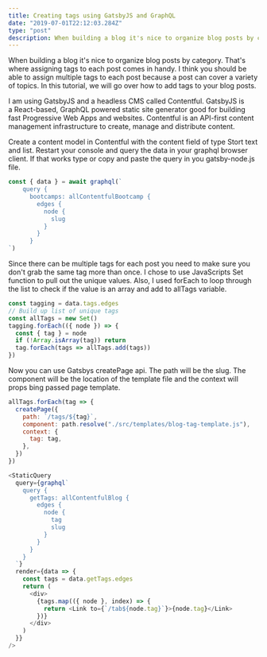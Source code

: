 ```yaml
---
title: Creating tags using GatsbyJS and GraphQL
date: "2019-07-01T22:12:03.284Z"
type: "post"
description: When building a blog it's nice to organize blog posts by category. That's where assigning tags to each post comes in handy. I think you should be able to assign multiple tags to each post because a post can cover a variety of topics. In this tutorial, we will go over how to add tags to your blog posts.
---
```


When building a blog it's nice to organize blog posts by category. That's where assigning tags to each post comes in handy. I think you should be able to assign multiple tags to each post because a post can cover a variety of topics. In this tutorial, we will go over how to add tags to your blog posts.

I am using GatsbyJS and a headless CMS called Contentful. GatsbyJS is a React-based, GraphQL powered static site generator good for building fast Progressive Web Apps and websites. Contentful is an API-first content management infrastructure to create, manage and distribute content.

Create a content model in Contentful with the content field of type Stort text and list. Restart your console and query the data in your graphql browser client. If that works type or copy and paste the query in you gatsby-node.js file.

```javascript
const { data } = await graphql(`
    query {
      bootcamps: allContentfulBootcamp {
        edges {
          node {
            slug
          }
        }
      }
`)
```

Since there can be multiple tags for each post you need to make sure you don't grab the same tag more than once. I chose to use JavaScripts Set function to pull out the unique values. Also, I used forEach to loop through the list to check if the value is an array and add to allTags variable.

```javascript
const tagging = data.tags.edges
// Build up list of unique tags
const allTags = new Set()
tagging.forEach(({ node }) => {
  const { tag } = node
  if (!Array.isArray(tag)) return
  tag.forEach(tags => allTags.add(tags))
})
```

Now you can use Gatsbys createPage api. The path will be the slug. The component will be the location of the template file and the context will props bing passed page template.

```javascript
allTags.forEach(tag => {
  createPage({
    path: `/tags/${tag}`,
    component: path.resolve("./src/templates/blog-tag-template.js"),
    context: {
      tag: tag,
    },
  })
})
```

```js
<StaticQuery
  query={graphql`
    query {
      getTags: allContentfulBlog {
        edges {
          node {
            tag
            slug
          }
        }
      }
    }
  `}
  render={data => {
    const tags = data.getTags.edges
    return (
      <div>
        {tags.map(({ node }, index) => {
          return <Link to={`/tab${node.tag}`}>{node.tag}</Link>
        })}
      </div>
    )
  }}
/>
```
